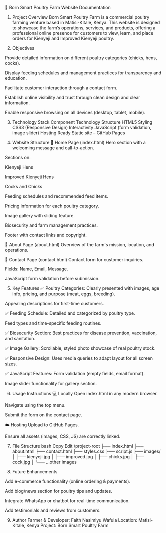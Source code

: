 📘 Born Smart Poultry Farm Website Documentation
1. Project Overview
Born Smart Poultry Farm is a commercial poultry farming venture based in Matisi-Kitale, Kenya. This website is designed to showcase the farm’s operations, services, and products, offering a professional online presence for customers to view, learn, and place orders for Kienyeji and Improved Kienyeji poultry.

2. Objectives

Provide detailed information on different poultry categories (chicks, hens, cocks).

Display feeding schedules and management practices for transparency and education.

Facilitate customer interaction through a contact form.

Establish online visibility and trust through clean design and clear information.

Enable responsive browsing on all devices (desktop, tablet, mobile).

3. Technology Stack
Component	Technology
Structure	HTML5
Styling	CSS3 (Responsive Design)
Interactivity	JavaScript (form validation, image slider)
Hosting Ready	Static site – GitHub Pages 

4. Website Structure
🔹 Home Page (index.html)
Hero section with a welcoming message and call-to-action.

Sections on:

Kienyeji Hens

Improved Kienyeji Hens

Cocks and Chicks

Feeding schedules and recommended feed items.

Pricing information for each poultry category.

Image gallery with sliding feature.

Biosecurity and farm management practices.

Footer with contact links and copyright.

🔹 About Page (about.html)
Overview of the farm's mission, location, and operations.

🔹 Contact Page (contact.html)
Contact form for customer inquiries.

Fields: Name, Email, Message.

JavaScript form validation before submission.

5. Key Features
✅ Poultry Categories:
Clearly presented with images, age info, pricing, and purpose (meat, eggs, breeding).

Appealing descriptions for first-time customers.

✅ Feeding Schedule:
Detailed and categorized by poultry type.

Feed types and time-specific feeding routines.

✅ Biosecurity Section:
Best practices for disease prevention, vaccination, and sanitation.

✅ Image Gallery:
Scrollable, styled photo showcase of real poultry stock.

✅ Responsive Design:
Uses media queries to adapt layout for all screen sizes.

✅ JavaScript Features:
Form validation (empty fields, email format).

Image slider functionality for gallery section.

6. Usage Instructions
💻 Locally
Open index.html in any modern browser.

Navigate using the top menu.

Submit the form on the contact page.

☁️ Hosting
Upload to GitHub Pages.

Ensure all assets (images, CSS, JS) are correctly linked.

7. File Structure
bash
Copy
Edit
/project-root
├── index.html
├── about.html
├── contact.html
├── styles.css
├── script.js
├── images/
│   ├── kienyeji.jpg
│   ├── improved.jpg
│   ├── chicks.jpg
│   ├── cock.jpg
│   └── ...other images

8. Future Enhancements

Add e-commerce functionality (online ordering & payments).

Add blog/news section for poultry tips and updates.

Integrate WhatsApp or chatbot for real-time communication.

Add testimonials and reviews from customers.

9. Author
Farmer & Developer: Faith Nasimiyu Wafula
Location: Matisi-Kitale, Kenya
Project: Born Smart Poultry Farm